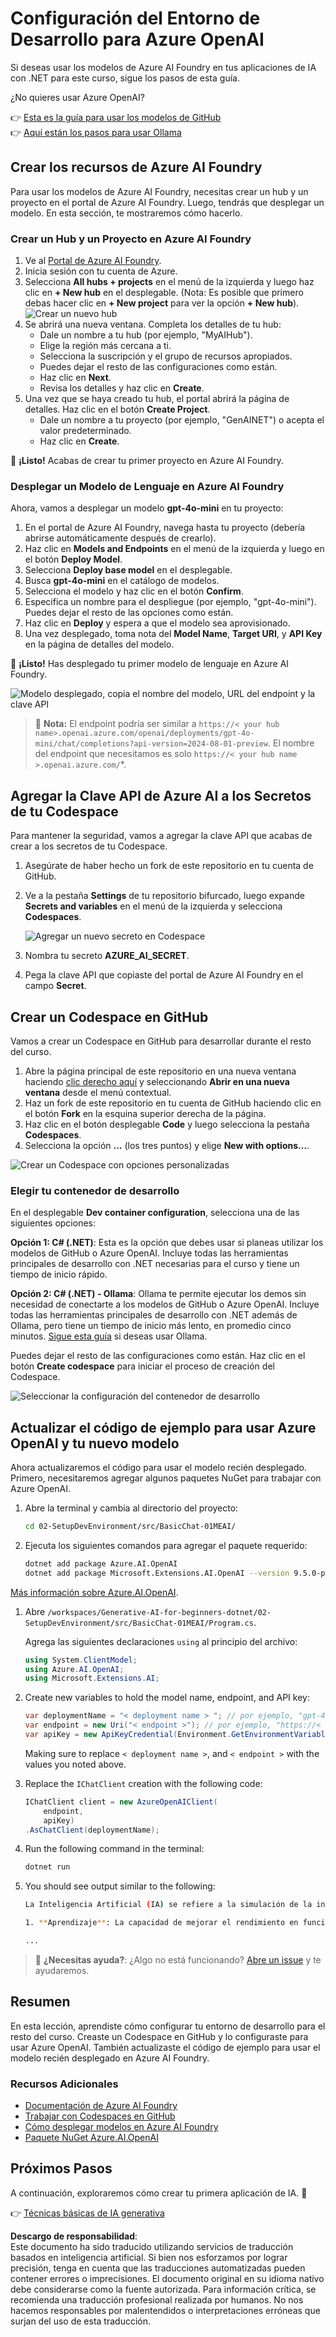 # Configuración del Entorno de Desarrollo para Azure OpenAI

Si deseas usar los modelos de Azure AI Foundry en tus aplicaciones de IA con .NET para este curso, sigue los pasos de esta guía.

¿No quieres usar Azure OpenAI?

👉 [Esta es la guía para usar los modelos de GitHub](README.md)  
👉 [Aquí están los pasos para usar Ollama](getting-started-ollama.md)

## Crear los recursos de Azure AI Foundry

Para usar los modelos de Azure AI Foundry, necesitas crear un hub y un proyecto en el portal de Azure AI Foundry. Luego, tendrás que desplegar un modelo. En esta sección, te mostraremos cómo hacerlo.

### Crear un Hub y un Proyecto en Azure AI Foundry

1. Ve al [Portal de Azure AI Foundry](https://ai.azure.com/).
1. Inicia sesión con tu cuenta de Azure.
1. Selecciona **All hubs + projects** en el menú de la izquierda y luego haz clic en **+ New hub** en el desplegable. (Nota: Es posible que primero debas hacer clic en **+ New project** para ver la opción **+ New hub**).  
    ![Crear un nuevo hub](../../../translated_images/ai-foundry-hub-selection.dc9bf6b90ab4b2b9f94ae6274422bcd318ee09091350750062740479f69a651c.es.png)
1. Se abrirá una nueva ventana. Completa los detalles de tu hub:
    - Dale un nombre a tu hub (por ejemplo, "MyAIHub").
    - Elige la región más cercana a ti.
    - Selecciona la suscripción y el grupo de recursos apropiados.
    - Puedes dejar el resto de las configuraciones como están.
    - Haz clic en **Next**.
    - Revisa los detalles y haz clic en **Create**.
1. Una vez que se haya creado tu hub, el portal abrirá la página de detalles. Haz clic en el botón **Create Project**.
    - Dale un nombre a tu proyecto (por ejemplo, "GenAINET") o acepta el valor predeterminado.
    - Haz clic en **Create**.

🎉 **¡Listo!** Acabas de crear tu primer proyecto en Azure AI Foundry.

### Desplegar un Modelo de Lenguaje en Azure AI Foundry

Ahora, vamos a desplegar un modelo **gpt-4o-mini** en tu proyecto:

1. En el portal de Azure AI Foundry, navega hasta tu proyecto (debería abrirse automáticamente después de crearlo).
1. Haz clic en **Models and Endpoints** en el menú de la izquierda y luego en el botón **Deploy Model**.
1. Selecciona **Deploy base model** en el desplegable.
1. Busca **gpt-4o-mini** en el catálogo de modelos.
1. Selecciona el modelo y haz clic en el botón **Confirm**.
1. Especifica un nombre para el despliegue (por ejemplo, "gpt-4o-mini"). Puedes dejar el resto de las opciones como están.
1. Haz clic en **Deploy** y espera a que el modelo sea aprovisionado.
1. Una vez desplegado, toma nota del **Model Name**, **Target URI**, y **API Key** en la página de detalles del modelo.

🎉 **¡Listo!** Has desplegado tu primer modelo de lenguaje en Azure AI Foundry.

![Modelo desplegado, copia el nombre del modelo, URL del endpoint y la clave API](../../../translated_images/deploytoazure-20-copymodelinfo.9797a0bffd24459c9b977d98e18a089accaece2917d2abcde4ab96db957e0fcb.es.png)

> 📝 **Nota:** El endpoint podría ser similar a `https://< your hub name>.openai.azure.com/openai/deployments/gpt-4o-mini/chat/completions?api-version=2024-08-01-preview`. El nombre del endpoint que necesitamos es solo `https://< your hub name >.openai.azure.com/`*.

## Agregar la Clave API de Azure AI a los Secretos de tu Codespace

Para mantener la seguridad, vamos a agregar la clave API que acabas de crear a los secretos de tu Codespace.

1. Asegúrate de haber hecho un fork de este repositorio en tu cuenta de GitHub.
1. Ve a la pestaña **Settings** de tu repositorio bifurcado, luego expande **Secrets and variables** en el menú de la izquierda y selecciona **Codespaces**.

    ![Agregar un nuevo secreto en Codespace](../../../translated_images/codespaces-secret.0e168026d0078356489f51ca61b195603283511c73bb805b056619f994652f7c.es.jpeg)
1. Nombra tu secreto **AZURE_AI_SECRET**.
1. Pega la clave API que copiaste del portal de Azure AI Foundry en el campo **Secret**.

## Crear un Codespace en GitHub

Vamos a crear un Codespace en GitHub para desarrollar durante el resto del curso.

1. Abre la página principal de este repositorio en una nueva ventana haciendo [clic derecho aquí](https://github.com/microsoft/Generative-AI-for-beginners-dotnet) y seleccionando **Abrir en una nueva ventana** desde el menú contextual.
1. Haz un fork de este repositorio en tu cuenta de GitHub haciendo clic en el botón **Fork** en la esquina superior derecha de la página.
1. Haz clic en el botón desplegable **Code** y luego selecciona la pestaña **Codespaces**.
1. Selecciona la opción **...** (los tres puntos) y elige **New with options...**.

![Crear un Codespace con opciones personalizadas](../../../translated_images/creating-codespace.0e7334f85cf4c8d0e080a0d5b4c76c24c5bbe6bddf48dcd1403e092ea0d9bce9.es.png)

### Elegir tu contenedor de desarrollo

En el desplegable **Dev container configuration**, selecciona una de las siguientes opciones:

**Opción 1: C# (.NET)**: Esta es la opción que debes usar si planeas utilizar los modelos de GitHub o Azure OpenAI. Incluye todas las herramientas principales de desarrollo con .NET necesarias para el curso y tiene un tiempo de inicio rápido.

**Opción 2: C# (.NET) - Ollama**: Ollama te permite ejecutar los demos sin necesidad de conectarte a los modelos de GitHub o Azure OpenAI. Incluye todas las herramientas principales de desarrollo con .NET además de Ollama, pero tiene un tiempo de inicio más lento, en promedio cinco minutos. [Sigue esta guía](getting-started-ollama.md) si deseas usar Ollama.

Puedes dejar el resto de las configuraciones como están. Haz clic en el botón **Create codespace** para iniciar el proceso de creación del Codespace.

![Seleccionar la configuración del contenedor de desarrollo](../../../translated_images/select-container-codespace.9b8ca34b6ff8b4cb80973924cbc1894cf7672d233b0055b47f702db60c4c6221.es.png)

## Actualizar el código de ejemplo para usar Azure OpenAI y tu nuevo modelo

Ahora actualizaremos el código para usar el modelo recién desplegado. Primero, necesitaremos agregar algunos paquetes NuGet para trabajar con Azure OpenAI.

1. Abre la terminal y cambia al directorio del proyecto:

    ```bash
    cd 02-SetupDevEnvironment/src/BasicChat-01MEAI/
    ```

1. Ejecuta los siguientes comandos para agregar el paquete requerido:

    ```bash
    dotnet add package Azure.AI.OpenAI
    dotnet add package Microsoft.Extensions.AI.OpenAI --version 9.5.0-preview.1.25265.7
    ```

[Más información sobre Azure.AI.OpenAI](https://www.nuget.org/packages/Azure.AI.OpenAI/2.1.0#show-readme-container).

1. Abre `/workspaces/Generative-AI-for-beginners-dotnet/02-SetupDevEnvironment/src/BasicChat-01MEAI/Program.cs`.

    Agrega las siguientes declaraciones `using` al principio del archivo:

    ```csharp
    using System.ClientModel;
    using Azure.AI.OpenAI;
    using Microsoft.Extensions.AI;

1. Create new variables to hold the model name, endpoint, and API key:

    ```csharp
    var deploymentName = "< deployment name > "; // por ejemplo, "gpt-4o-mini"
    var endpoint = new Uri("< endpoint >"); // por ejemplo, "https://< your hub name >.openai.azure.com/"
    var apiKey = new ApiKeyCredential(Environment.GetEnvironmentVariable("AZURE_AI_SECRET"));
    ```

    Making sure to replace `< deployment name >`, and `< endpoint >` with the values you noted above.

1. Replace the `IChatClient` creation with the following code:

    ```csharp
    IChatClient client = new AzureOpenAIClient(
        endpoint,
        apiKey)
    .AsChatClient(deploymentName);
    ```

1. Run the following command in the terminal:

    ```bash
    dotnet run
    ```

1. You should see output similar to the following:

    ```bash
    La Inteligencia Artificial (IA) se refiere a la simulación de la inteligencia humana en máquinas que están programadas para pensar y aprender como humanos. La IA abarca una variedad de tecnologías y enfoques que permiten a las computadoras y sistemas realizar tareas que normalmente requieren inteligencia humana. Estas tareas incluyen:

    1. **Aprendizaje**: La capacidad de mejorar el rendimiento en función de la experiencia, a menudo a través de algoritmos que analizan datos.
    
    ...
    ```

> 🙋 **¿Necesitas ayuda?**: ¿Algo no está funcionando? [Abre un issue](https://github.com/microsoft/Generative-AI-for-beginners-dotnet/issues/new?template=Blank+issue) y te ayudaremos.

## Resumen

En esta lección, aprendiste cómo configurar tu entorno de desarrollo para el resto del curso. Creaste un Codespace en GitHub y lo configuraste para usar Azure OpenAI. También actualizaste el código de ejemplo para usar el modelo recién desplegado en Azure AI Foundry.

### Recursos Adicionales

- [Documentación de Azure AI Foundry](https://learn.microsoft.com/azure/ai-services/)  
- [Trabajar con Codespaces en GitHub](https://docs.github.com/en/codespaces/getting-started)  
- [Cómo desplegar modelos en Azure AI Foundry](https://learn.microsoft.com/azure/ai-foundry/how-to/deploy-models-openai)  
- [Paquete NuGet Azure.AI.OpenAI](https://www.nuget.org/packages/Azure.AI.OpenAI)

## Próximos Pasos

A continuación, exploraremos cómo crear tu primera aplicación de IA. 🚀

👉 [Técnicas básicas de IA generativa](../03-CoreGenerativeAITechniques/readme.md)

**Descargo de responsabilidad**:  
Este documento ha sido traducido utilizando servicios de traducción basados en inteligencia artificial. Si bien nos esforzamos por lograr precisión, tenga en cuenta que las traducciones automatizadas pueden contener errores o imprecisiones. El documento original en su idioma nativo debe considerarse como la fuente autorizada. Para información crítica, se recomienda una traducción profesional realizada por humanos. No nos hacemos responsables por malentendidos o interpretaciones erróneas que surjan del uso de esta traducción.